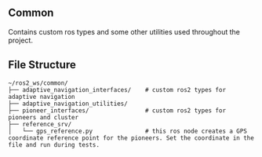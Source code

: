 ## Common 
Contains custom ros types and some other utilities used throughout the project.

## File Structure

```
~/ros2_ws/common/
├── adaptive_navigation_interfaces/    # custom ros2 types for adaptive navigation
├── adaptive_navigation_utilities/     
├── pioneer_interfaces/                # custom ros2 types for pioneers and cluster
├── reference_srv/
│   └── gps_reference.py               # this ros node creates a GPS coordinate reference point for the pioneers. Set the coordinate in the file and run during tests.


```
